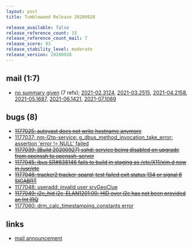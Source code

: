 ```yaml
---
layout: post
title: Tumbleweed Release 20200928

release_available: false
release_reference_count: 15
release_reference_count_mail: 7
release_score: 83
release_stability_level: moderate
release_version: 20200928
---
```


## mail (1:7)

- [no summary given](https://lists.opensuse.org/archives/list/factory@lists.opensuse.org/thread/RNM3FYSV364OHOF6BCMDXPKHT3AUIM77) (7 refs); [2021-02.3124](https://lists.opensuse.org/archives/list/factory@lists.opensuse.org/thread/RNM3FYSV364OHOF6BCMDXPKHT3AUIM77), [2021-03.2515](https://lists.opensuse.org/archives/list/factory@lists.opensuse.org/thread/RNM3FYSV364OHOF6BCMDXPKHT3AUIM77), [2021-04.2158](https://lists.opensuse.org/archives/list/factory@lists.opensuse.org/thread/RNM3FYSV364OHOF6BCMDXPKHT3AUIM77), [2021-05.1687](https://lists.opensuse.org/archives/list/factory@lists.opensuse.org/thread/RNM3FYSV364OHOF6BCMDXPKHT3AUIM77), [2021-06.1421](https://lists.opensuse.org/archives/list/factory@lists.opensuse.org/thread/RNM3FYSV364OHOF6BCMDXPKHT3AUIM77), [2021-07.1069](https://lists.opensuse.org/archives/list/factory@lists.opensuse.org/thread/RNM3FYSV364OHOF6BCMDXPKHT3AUIM77)

## bugs (8)

<!--more-->

- ~~[1177025: autoyast does not write hostname anymore](https://bugzilla.opensuse.org/show_bug.cgi?id=1177025)~~
- [1177037: nm-l2tp-service: g_dbus_method_invocation_take_error: assertion 'error != NULL' failed](https://bugzilla.opensuse.org/show_bug.cgi?id=1177037)
- ~~[1177039: \[Build 20200927\] sshd: service being disabled on upgrade from openssh to openssh-server](https://bugzilla.opensuse.org/show_bug.cgi?id=1177039)~~
- ~~[1177045: ibus SR#838146 fails to build in staging as /etc/X11/xim.d now in /usr/etc](https://bugzilla.opensuse.org/show_bug.cgi?id=1177045)~~
- ~~[1177046: tracker2 tracker-sparql-test failed exit status 134 or signal 6 SIGABRT](https://bugzilla.opensuse.org/show_bug.cgi?id=1177046)~~
- [1177048: useradd: invalid user srvGeoClue](https://bugzilla.opensuse.org/show_bug.cgi?id=1177048)
- ~~[1177049: i2c_hid i2c-ELAN1201:00: HID over i2c has not been provided an Int IRQ](https://bugzilla.opensuse.org/show_bug.cgi?id=1177049)~~
- [1177060: drm_calc_timestamping_constants error](https://bugzilla.opensuse.org/show_bug.cgi?id=1177060)



## links

- [mail announcement](https://lists.opensuse.org/archives/list/factory@lists.opensuse.org/thread/RNM3FYSV364OHOF6BCMDXPKHT3AUIM77)
